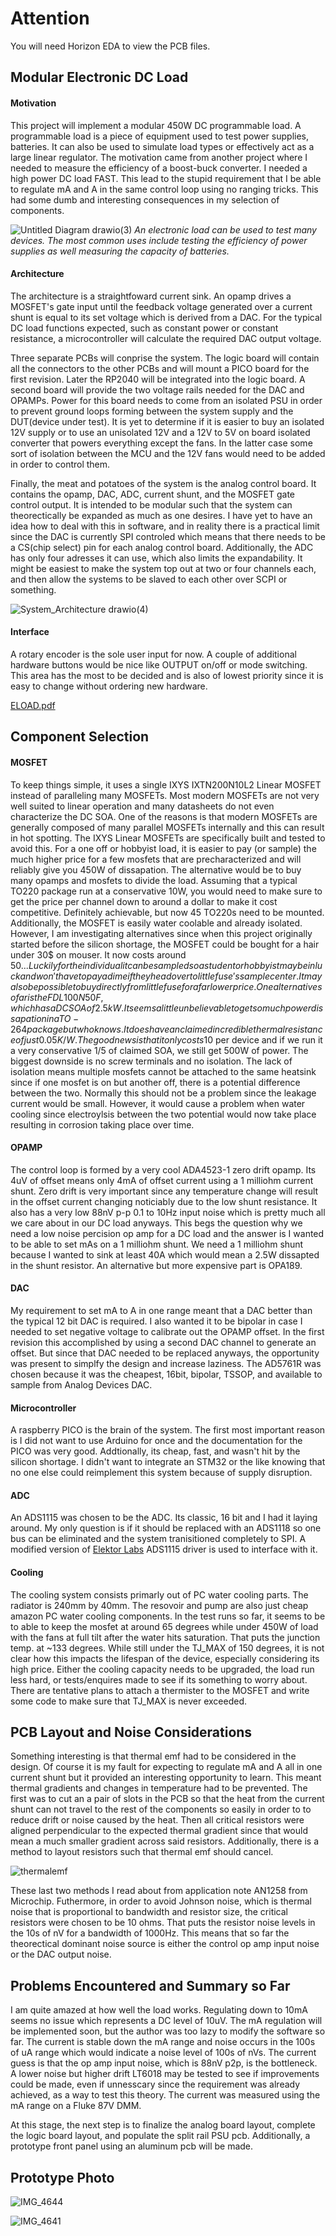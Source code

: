 # Attention
You will need Horizon EDA to view the PCB files.
## Modular Electronic DC Load
#### Motivation
This project will implement a modular 450W DC programmable load. A programmable load is a piece of equipment used to test power supplies, batteries. It can also be used to simulate load types or effectively act as a large linear regulator. The motivation came from another project where I needed to measure the efficiency of a boost-buck converter. I needed a high power DC load FAST. This lead to the stupid requirement that I be able to regulate mA and A in the same control loop using no ranging tricks. This had some dumb and interesting consequences in my selection of components.

![Untitled Diagram drawio(3)](https://github.com/EnemyoftheFarmer/DC-programmable-load/assets/39673402/42d24922-651a-4d47-b30c-ba2449bc3f3b)
*An electronic load can be used to test many devices. The most common uses include testing the efficiency of power supplies as well measuring the capacity of batteries.*



#### Architecture
The architecture is a straightfoward current sink. An opamp drives a MOSFET's gate input until the feedback voltage generated over a current shunt is equal to its set voltage which is derived from a DAC. For the typical DC load functions expected, such as constant power or constant resistance, a microcontroller will calculate the required DAC output voltage.

Three separate PCBs will conprise the system. The logic board will contain all the connectors to the other PCBs and will mount a PICO board for the first revision. Later the RP2040 will be integrated into the logic board. A second board will provide the two voltage rails needed for the DAC and OPAMPs. Power for this board needs to come from an isolated PSU in order to prevent ground loops forming between the system supply and the DUT(device under test). It is yet to determine if it is easier to buy an isolated 12V supply or to use an unisolated 12V and a 12V to 5V on board isolated converter that powers everything except the fans. In the latter case some sort of isolation between the MCU and the 12V fans would need to be added in order to control them. 

Finally, the meat and potatoes of the system is the analog control board. It contains the opamp, DAC, ADC, current shunt, and the MOSFET gate control output. It is intended to be modular such that the system can theorectically be expanded as much as one desires. I have yet to have an idea how to deal with this in software, and in reality there is a practical limit since the DAC is currently SPI controled which means that there needs to be a CS(chip select) pin for each analog control board. Additionally, the ADC has only four adresses it can use, which also limits the expandability. It might be easiest to make the system top out at two or four channels each, and then allow the systems to be slaved to each other over SCPI or something. 

![System_Architecture drawio(4)](https://github.com/EnemyoftheFarmer/DC-programmable-load/assets/39673402/b60388ba-12e4-4007-87bd-b75f25ce3bec)

#### Interface
A rotary encoder is the sole user input for now. A couple of additional hardware buttons would be nice like OUTPUT on/off or mode switching. This area has the most to be decided and is also of lowest priority since it is easy to change without ordering new hardware.

[ELOAD.pdf](https://github.com/EnemyoftheFarmer/ELOAD/files/11132888/ELOAD.pdf)
## Component Selection
#### MOSFET
To keep things simple, it uses a single IXYS IXTN200N10L2 Linear MOSFET instead of paralleling many MOSFETs. Most modern MOSFETs are not very well suited to linear operation and many datasheets do not even characterize the DC SOA. One of the reasons is that modern MOSFETs are generally composed of many parallel MOSFETs internally and this can result in hot spotting. The IXYS Linear MOSFETs are specifically built and tested to avoid this. For a one off or hobbyist 
load, it is easier to pay (or sample) the much higher price for a few mosfets that 
are precharacterized and will reliably give you 450W of dissapation. The alternative would be to
buy many opamps and mosfets to divide the load. Assuming that a typical
TO220 package run at a conservative 10W, you would need to make sure to get the price per channel down to around a dollar to make it cost competitive. Definitely achievable, but now 45 TO220s need to be mounted. Additionally, the MOSFET is easily water coolable and already isolated. 
However, I am investigating alternatives since when this project originally started before the silicon shortage, the MOSFET could be bought for a hair under 30$ on mouser. It now costs around 50$... Luckily for the individual it can be sampled so a student or hobbyist may be in luck and won't have to pay a dime if they head over to littlefuse's sample center. It may also be possible to buy directly from littlefuse for a far lower price. One alternative so far is the FDL100N50F, which has a DC SOA of 2.5kW. It seems a little unbelievable to get so much power dissapation in a TO-264 package but who knows. It does have an claimed incredible thermal resistance of just 0.05K/W. The good news is that it only costs 10$ per device and if we run it a very conservative 1/5 of claimed SOA, we still get 500W of power. The biggest downside is no screw terminals and no isolation. The lack of isolation means multiple mosfets cannot be attached to the same heatsink since if one mosfet is on but another off, there is a potential difference between the two. Normally this should not be a problem since the leakage current would be small. However, it would cause a problem when water cooling since electroylsis between the two potential would now take place resulting in corrosion taking place over time. 
#### OPAMP 
The control loop is formed by a very cool ADA4523-1 zero drift opamp. Its 4uV of offset means only 4mA of offset current using a 1 milliohm current shunt. Zero drift is very important since any temperature change will result in the offset current changing noticiably due to the low shunt resistance. It also has a very low 88nV p-p 0.1 to 10Hz input noise which is pretty much all we care about in our DC load anyways. This begs the question why we need a low noise percision op amp for a DC load and the answer is I wanted to be able to set mAs on a 1 milliohm shunt. We need a 1 milliohm shunt because I wanted to sink at least 40A which would mean a 2.5W dissapted in the shunt resistor. An alternative but more expensive part is OPA189.   
#### DAC
My requirement to set mA to A in one range meant that a DAC better than the typical 12 bit DAC is required. I also wanted it to be bipolar in case I needed to set negative voltage to calibrate out the OPAMP offset. In the first revision this accomplished by using a second DAC channel to generate an offset. But since that DAC needed to be replaced anyways, the opportunity was present to simplfy the design and increase laziness. The AD5761R was chosen because it was the cheapest, 16bit, bipolar, TSSOP, and available to sample from Analog Devices DAC.
#### Microcontroller
A raspberry PICO is the brain of the system. The first most important reason is I did not want to use Arduino for once and the documentation for the PICO was very good. Addtionally, its cheap, fast, and wasn't hit by the silicon shortage. I didn't want to integrate an STM32 or the like knowing that no one else could reimplement this system because of supply disruption. 
#### ADC
An ADS1115 was chosen to be the ADC. Its classic, 16 bit and I had it laying around. My only question is if it should be replaced with an ADS1118 so one bus can be eliminated and the system tranisitioned completely to SPI. A modified version of [Elektor Labs](https://github.com/ElektorLabs/ads1115-driver) ADS1115 driver is used to interface with it.
#### Cooling
The cooling system consists primarly out of PC water cooling parts. The radiator is 240mm by 40mm. The resovoir and pump are also just cheap amazon PC water cooling components. In the test runs so far, it seems to be to able to keep the mosfet at around 65 degrees while under 450W of load with the fans at full tilt after the water hits saturation. That puts the junction temp. at ~133 degrees. While still under the TJ_MAX of 150 degrees, it is not clear how this impacts the lifespan of the device, especially considering its high price. Either the cooling capacity needs to be upgraded, the load run less hard, or tests/enquires made to see if its something to worry about. There are tentative plans to attach a thermister to the MOSFET and write some code to make sure that TJ_MAX is never exceeded. 

## PCB Layout and Noise Considerations
Something interesting is that thermal emf had to be considered in the design. Of course it is my fault for expecting to regulate mA and A all in one current shunt but it provided an interesting opportunity to learn. This meant thermal gradients and changes in temperature had to be prevented. The first was to cut an a pair of slots in the PCB so that the heat from the current shunt can not travel to the rest of the components so easily in order to to reduce drift or noise caused by the heat. Then  all critical resistors were aligned perpendicular to the expected thermal gradient since that would mean a much smaller gradient across said resistors. Additionally, there is a method to layout resistors such that thermal emf should cancel. 

![thermalemf](https://user-images.githubusercontent.com/39673402/229371627-f74cb81a-f8ba-4faa-a0ef-7e3791f45b54.PNG)
 
These last two methods I read about from application note AN1258 from Microchip. Futhermore, in order to avoid Johnson noise, which is thermal noise that is proportional to bandwidth and resistor size, the critical resistors were chosen to be 10 ohms. That puts the resistor noise levels in the 10s of nV for a bandwidth of 1000Hz. This means that so far the theorectical dominant noise source is either the control op amp input noise or the DAC output noise.

## Problems Encountered and Summary so Far
I am quite amazed at how well the load works. Regulating down to 10mA seems no issue which represents a DC level of 10uV. The mA regulation will be implemented soon, but the author was too lazy to modify the software so far. The current is stable down the mA range and noise occurs in the 100s of uA range which would indicate a noise level of 100s of nVs. The current guess is that the op amp input noise, which is 88nV p2p, is the bottleneck. A lower noise but higher drift LT6018 may be tested to see if improvements could be made, even if unnesscary since the requirement was already achieved, as a way to test this theory. The current was measured using the mA range on a Fluke 87V DMM.  

At this stage, the next step is to finalize the analog board layout, complete the logic board layout, and populate the split rail PSU pcb. Additionally, a prototype front panel using an aluminum pcb will be made.
## Prototype Photo

![IMG_4644](https://user-images.githubusercontent.com/39673402/229372127-8c2f10e3-2870-4109-bb5a-17fadee6649b.JPG)

![IMG_4641](https://user-images.githubusercontent.com/39673402/229368775-76147a4a-5d2f-4dfb-9dad-a8c76673b586.JPG)

